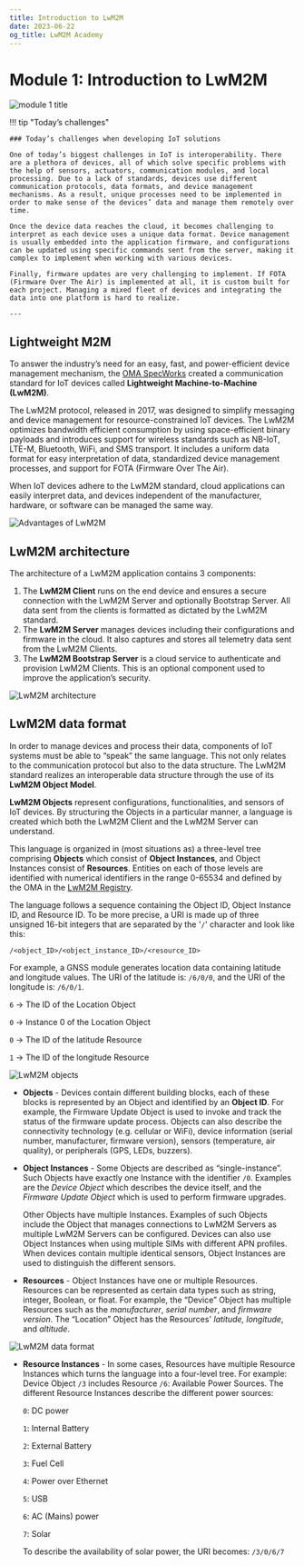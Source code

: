 ```yaml
---
title: Introduction to LwM2M
date: 2023-06-22
og_title: LwM2M Academy
---
```


# Module 1: Introduction to LwM2M

![module 1 title](images/1intro.png)

!!! tip "Today’s challenges"
    
    ### Today’s challenges when developing IoT solutions

    One of today’s biggest challenges in IoT is interoperability. There are a plethora of devices, all of which solve specific problems with the help of sensors, actuators, communication modules, and local processing. Due to a lack of standards, devices use different communication protocols, data formats, and device management mechanisms. As a result, unique processes need to be implemented in order to make sense of the devices’ data and manage them remotely over time. 

    Once the device data reaches the cloud, it becomes challenging to interpret as each device uses a unique data format. Device management is usually embedded into the application firmware, and configurations can be updated using specific commands sent from the server, making it complex to implement when working with various devices. 
    
    Finally, firmware updates are very challenging to implement. If FOTA (Firmware Over The Air) is implemented at all, it is custom built for each project. Managing a mixed fleet of devices and integrating the data into one platform is hard to realize.

    ---

## Lightweight M2M

To answer the industry’s need for an easy, fast, and power-efficient device management mechanism, the [OMA SpecWorks](https://omaspecworks.org/) created a communication standard for IoT devices called **Lightweight Machine-to-Machine (LwM2M)**.

The LwM2M protocol, released in 2017, was designed to simplify messaging and device management for resource-constrained IoT devices. The LwM2M optimizes bandwidth efficient consumption by using space-efficient binary payloads and introduces support for wireless standards such as NB-IoT, LTE-M, Bluetooth, WiFi, and SMS transport. It includes a uniform data format for easy interpretation of data, standardized device management processes, and support for FOTA (Firmware Over The Air).

When IoT devices adhere to the LwM2M standard, cloud applications can easily interpret data, and devices independent of the manufacturer, hardware, or software can be managed the same way. 


![Advantages of LwM2M](images/module1_advantages.png)

## LwM2M architecture
The architecture of a LwM2M application contains 3 components:

1. The **LwM2M Client** runs on the end device and ensures a secure connection with the LwM2M Server and optionally Bootstrap Server. All data sent from the clients is formatted as dictated by the LwM2M standard.
1. The **LwM2M Server** manages devices including their configurations and firmware in the cloud. It also captures and stores all telemetry data sent from the LwM2M Clients.
1. The **LwM2M Bootstrap Server** is a cloud service to authenticate and provision LwM2M Clients. This is an optional component used to improve the application’s security.

![LwM2M architecture](images/module1_architecture.png)

## LwM2M data format

In order to manage devices and process their data, components of IoT systems must be able to “speak” the same language. This not only relates to the communication protocol but also to the data structure. The LwM2M standard realizes an interoperable data structure through the use of its **LwM2M Object Model**.

**LwM2M Objects** represent configurations, functionalities, and sensors of IoT devices. By structuring the Objects in a particular manner, a language is created which both the LwM2M Client and the LwM2M Server can understand.

This language is organized in (most situations as) a three-level tree comprising **Objects** which consist of **Object Instances**, and Object Instances consist of **Resources**. Entities on each of those levels are identified with numerical identifiers in the range 0-65534 and defined by the OMA in the [LwM2M Registry](https://technical.openmobilealliance.org/OMNA/LwM2M/LwM2MRegistry.html).

The language follows a sequence containing the Object ID, Object Instance ID, and Resource ID. To be more precise, a URI is made up of three unsigned 16-bit integers that are separated by the '`/`' character and look like this:

`/<object_ID>/<object_instance_ID>/<resource_ID>`

For example, a GNSS module generates location data containing latitude and longitude values. The URI of the latitude is: `/6/0/0`, and the URI of the longitude is: `/6/0/1`.

`6` → The ID of the Location Object

`0` ​​→ Instance 0 of the Location Object

`0` → The ID of the latitude Resource

`1` → The ID of the longitude Resource

![LwM2M objects](images/module1_resources.png)

* **Objects** - Devices contain different building blocks, each of these blocks is represented by an Object and identified by an **Object ID**. For example, the Firmware Update Object is used to invoke and track the status of the firmware update process. Objects can also describe the connectivity technology (e.g. cellular or WiFi), device information (serial number, manufacturer, firmware version), sensors (temperature, air quality), or peripherals (GPS, LEDs, buzzers).

* **Object Instances** - Some Objects are described as “single-instance”. Such Objects have exactly one Instance with the identifier `/0`. Examples are the *Device Object* which describes the device itself, and the *Firmware Update Object* which is used to perform firmware upgrades.

    Other Objects have multiple Instances. Examples of such Objects include the Object that manages connections to LwM2M Servers as multiple LwM2M Servers can be configured. Devices can also use Object Instances when using multiple SIMs with different APN profiles. When devices contain multiple identical sensors, Object Instances are used to distinguish the different sensors.

* **Resources** - Object Instances have one or multiple Resources. Resources can be represented as certain data types such as string, integer, Boolean, or float. For example, the “Device” Object has multiple Resources such as the *manufacturer*, *serial number*, and *firmware version*. The “Location” Object has the Resources' *latitude, longitude*, and *altitude*.

![LwM2M data format](images/module1_data-format.png)

*  **Resource Instances** - In some cases, Resources have multiple Resource Instances which turns the language into a four-level tree. For example: Device Object `/3` includes Resource `/6`: Available Power Sources. The different Resource Instances describe the different power sources:

    `0`: DC power

    `1`: Internal Battery

    `2`: External Battery

    `3`: Fuel Cell

    `4`: Power over Ethernet

    `5`: USB

    `6`: AC (Mains) power

    `7`: Solar


    To describe the availability of solar power, the URI becomes: `/3/0/6/7`

